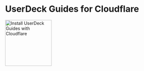 # UserDeck Guides for Cloudflare

<a href="https://www.cloudflare.com/apps/userdeck/install?source=button">
  <img
    src="https://install.eager.io/install-button.png"
    alt="Install UserDeck Guides with Cloudflare"
    border="0"
    width="150">
</a>
